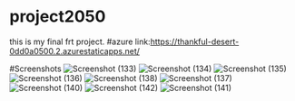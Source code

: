 # project2050
this is my final frt project.
#azure link:https://thankful-desert-0dd0a0500.2.azurestaticapps.net/


#Screenshots
![Screenshot (133)](https://user-images.githubusercontent.com/124521963/218242261-70e98862-982b-4ffb-b0df-435c9f1b408e.png)
![Screenshot (134)](https://user-images.githubusercontent.com/124521963/218242266-596595b5-7342-447e-b39f-599c9b2ab3cf.png)
![Screenshot (135)](https://user-images.githubusercontent.com/124521963/218242268-754cec20-0830-47fe-b752-45cd229701aa.png)
![Screenshot (136)](https://user-images.githubusercontent.com/124521963/218242273-19fc0266-2eea-41d1-9f58-ae871d88b3a0.png)
![Screenshot (138)](https://user-images.githubusercontent.com/124521963/218242277-f2abf840-6a5e-4ab2-9bee-13fc3ec867d2.png)
![Screenshot (137)](https://user-images.githubusercontent.com/124521963/218242278-e59d1e01-5c99-49fa-97a5-4bfc92ffc676.png)
![Screenshot (140)](https://user-images.githubusercontent.com/124521963/218242280-4dae51e4-dbd3-4ea6-b630-13fd73bcab7a.png)
![Screenshot (142)](https://user-images.githubusercontent.com/124521963/218242282-f07cd987-2293-4e03-a8d7-e07b055a9219.png)
![Screenshot (141)](https://user-images.githubusercontent.com/124521963/218242287-76502a44-658b-436e-8a5f-6ae842751871.png)
